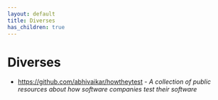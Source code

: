 ```yaml
---
layout: default
title: Diverses
has_children: true
---
```


# Diverses
- <https://github.com/abhivaikar/howtheytest> - *A collection of public resources about how software companies test their software*